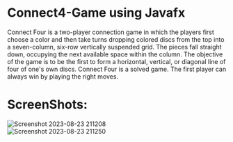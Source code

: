 # Connect4-Game using Javafx
Connect Four is a two-player connection game in which the players first choose a color and then take turns dropping colored discs from the top into a seven-column, six-row vertically suspended grid. The pieces fall straight down, occupying the next available space within the column. The objective of the game is to be the first to form a horizontal, vertical, or diagonal line of four of one's own discs. Connect Four is a solved game. The first player can always win by playing the right moves.
# ScreenShots:
![Screenshot 2023-08-23 211208](https://github.com/rohillanishant/Connect4-Game/assets/67462478/3cf3b025-56d1-4ad8-934b-d0ac4b906455)      
![Screenshot 2023-08-23 211250](https://github.com/rohillanishant/Connect4-Game/assets/67462478/504e0e8b-aa6c-403a-976e-cb4ba9beeb2e)
